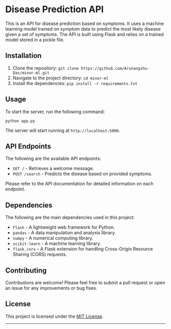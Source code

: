 # Disease Prediction API

This is an API for disease prediction based on symptoms. It uses a machine learning model trained on symptom data to predict the most likely disease given a set of symptoms. The API is built using Flask and relies on a trained model stored in a pickle file.

## Installation

1. Clone the repository: `git clone https://github.com/Arunangshu-Das/minor-ml.git`
2. Navigate to the project directory: `cd minor-ml`
3. Install the dependencies: `pip install -r requirements.txt`

## Usage

To start the server, run the following command:

```
python app.py
```

The server will start running at `http://localhost:5000`.

## API Endpoints

The following are the available API endpoints:

- `GET /` - Retrieves a welcome message.
- `POST /search` - Predicts the disease based on provided symptoms.

Please refer to the API documentation for detailed information on each endpoint.

## Dependencies

The following are the main dependencies used in this project:

- `Flask` - A lightweight web framework for Python.
- `pandas` - A data manipulation and analysis library.
- `numpy` - A numerical computing library.
- `scikit-learn` - A machine learning library.
- `flask_cors` - A Flask extension for handling Cross-Origin Resource Sharing (CORS) requests.

## Contributing

Contributions are welcome! Please feel free to submit a pull request or open an issue for any improvements or bug fixes.

## License

This project is licensed under the [MIT License](LICENSE).

---

